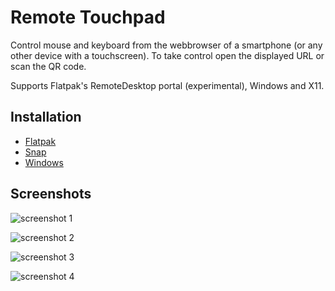 # Remote Touchpad

Control mouse and keyboard from the webbrowser of a smartphone (or any other device with a touchscreen).
To take control open the displayed URL or scan the QR code.

Supports Flatpak's RemoteDesktop portal (experimental), Windows and X11.

## Installation

  * [Flatpak](https://flathub.org/apps/details/com.github.unrud.RemoteTouchpad)
  * [Snap](https://snapcraft.io/remote-touchpad)
  * [Windows](https://github.com/Unrud/remote-touchpad/releases/latest)

## Screenshots

![screenshot 1](https://raw.githubusercontent.com/Unrud/remote-touchpad/master/screenshots/1.png)

![screenshot 2](https://raw.githubusercontent.com/Unrud/remote-touchpad/master/screenshots/2.png)

![screenshot 3](https://raw.githubusercontent.com/Unrud/remote-touchpad/master/screenshots/3.png)

![screenshot 4](https://raw.githubusercontent.com/Unrud/remote-touchpad/master/screenshots/4.png)
